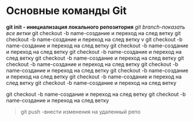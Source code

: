 # Основные команды Git
**git init - инициализация локального репозитория**
*git branch-показать все ветки*
git checkout -b name-создание и переход на след ветку
git checkout -b name-создание и переход на след ветку
v
git checkout -b name-создание и переход на след ветку
git checkout -b name-создание и переход на след ветку
git checkout -b name-создание и переход на след ветку
git checkout -b name-создание и переход на след ветку
git checkout -b name-создание и переход на след ветку
git checkout -b name-создание и переход на след ветку
git checkout -b name-создание и переход на след ветку
git checkout -b name-создание и переход на след ветку
git checkout -b name-создание и переход на след ветку

git checkout -b name-создание и переход на след ветку
git checkout -b name-создание и переход на след ветку

>git push -внести изменения на удаленный репо